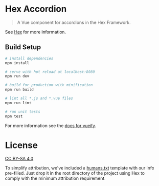 # Hex Accordion

> A Vue component for accordions in the Hex Framework.

See [Hex](https://github.com/LionsMouthDigital/Hex#using-hex-vue-components-wo-the-hex-framework)
for more information.

## Build Setup

``` bash
# install dependencies
npm install

# serve with hot reload at localhost:8080
npm run dev

# build for production with minification
npm run build

# lint all *.js and *.vue files
npm run lint

# run unit tests
npm test
```

For more information see the [docs for vueify](https://github.com/vuejs/vueify).

# License
[CC BY-SA 4.0][license]

To simplify attribution, we've included a [humans.txt](humans.txt) template with our info pre-filled.
Just drop it in the root directory of the project using Hex to comply with the minimum
attribution requirement.

[license]: http://creativecommons.org/licenses/by-sa/4.0/
[lmd]: http://lionsmouth.digital
[vue]: http://vuejs.org

